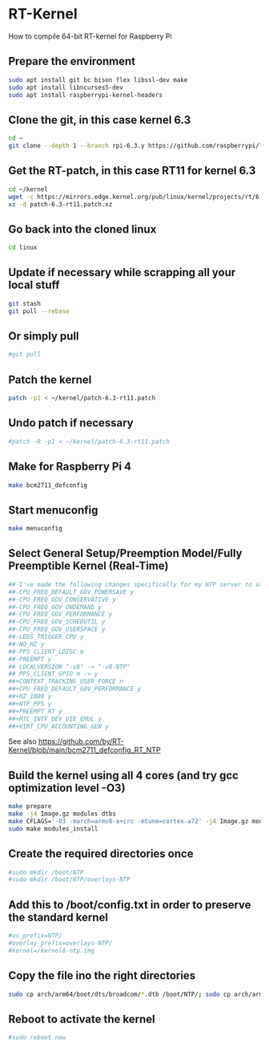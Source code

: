 # RT-Kernel
How to compile 64-bit RT-kernel for Raspberry Pi

## Prepare the environment
```bash
sudo apt install git bc bison flex libssl-dev make
sudo apt install libncurses5-dev
sudo apt install raspberrypi-kernel-headers
```
## Clone the git, in this case kernel 6.3
```bash
cd ~
git clone --depth 1 --branch rpi-6.3.y https://github.com/raspberrypi/linux
```
## Get the RT-patch, in this case RT11 for kernel 6.3
```bash
cd ~/kernel
wget -c https://mirrors.edge.kernel.org/pub/linux/kernel/projects/rt/6.3/patch-6.3-rt11.patch.xz
xz -d patch-6.3-rt11.patch.xz
```
## Go back into the cloned linux
```bash
cd linux
```
## Update if necessary while scrapping all your local stuff
```bash
git stash
git pull --rebase
```
## Or simply pull
```bash
#git pull
```
## Patch the kernel
```bash
patch -p1 < ~/kernel/patch-6.3-rt11.patch
```
## Undo patch if necessary
```bash
#patch -R -p1 < ~/kernel/patch-6.3-rt11.patch
```
## Make for Raspberry Pi 4
```bash
make bcm2711_defconfig
```
## Start menuconfig
```bash
make menuconfig
```
## Select General Setup/Preemption Model/Fully Preemptible Kernel (Real-Time)
```bash
## I've made the following changes specifically for my NTP server to also enable kernel PPS:
##-CPU_FREQ_DEFAULT_GOV_POWERSAVE y
##-CPU_FREQ_GOV_CONSERVATIVE y
##-CPU_FREQ_GOV_ONDEMAND y
##-CPU_FREQ_GOV_PERFORMANCE y
##-CPU_FREQ_GOV_SCHEDUTIL y
##-CPU_FREQ_GOV_USERSPACE y
##-LEDS_TRIGGER_CPU y
##-NO_HZ y
##-PPS_CLIENT_LDISC m
##-PREEMPT y
## LOCALVERSION "-v8" -> "-v8-NTP"
## PPS_CLIENT_GPIO m -> y
##+CONTEXT_TRACKING_USER_FORCE n
##+CPU_FREQ_DEFAULT_GOV_PERFORMANCE y
##+HZ_1000 y
##+NTP_PPS y
##+PREEMPT_RT y
##+RTC_INTF_DEV_UIE_EMUL y
##+VIRT_CPU_ACCOUNTING_GEN y
```
See also https://github.com/by/RT-Kernel/blob/main/bcm2711_defconfig_RT_NTP

## Build the kernel using all 4 cores (and try gcc optimization level -O3)
```bash
make prepare
make -j4 Image.gz modules dtbs
make CFLAGS='-O3 -march=armv8-a+crc -mtune=cortex-a72' -j4 Image.gz modules dtbs
sudo make modules_install
```
## Create the required directories once
```bash
#sudo mkdir /boot/NTP
#sudo mkdir /boot/NTP/overlays-NTP
```
## Add this to /boot/config.txt in order to preserve the standard kernel
```bash
#os_prefix=NTP/
#overlay_prefix=overlays-NTP/
#kernel=/kernel8-ntp.img
```
## Copy the file ino the right directories
```bash
sudo cp arch/arm64/boot/dts/broadcom/*.dtb /boot/NTP/; sudo cp arch/arm64/boot/dts/overlays/*.dtb* /boot/NTP/overlays-NTP/; sudo cp arch/arm64/boot/dts/overlays/README /boot/NTP/overlays-NTP/; sudo cp arch/arm64/boot/Image.gz /boot/kernel8-NTP.img
```
## Reboot to activate the kernel
```bash
#sudo reboot now
```

